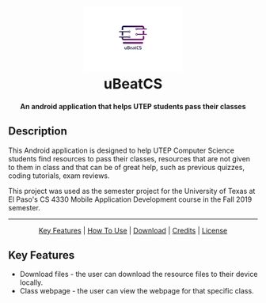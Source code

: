 <h1 align="center">
  <br>
  <img src="logo.png" alt="uBeatCS" width="200"></a>
  <br>
  uBeatCS
  <br>
</h1>

<h4 align="center">An android application that helps UTEP students pass their classes</h4>

## Description
This Android application is designed to help UTEP Computer Science students find resources to pass their classes, resources that are not given to them in class and that can be of great help, such as previous quizzes, coding tutorials, exam reviews.

This project was used as the semester project for the University of Texas at El Paso's CS 4330 Mobile Application Development course in the Fall 2019 semester. 

---
<p align="center">
  <a href="#key-features">Key Features</a> |
  <a href="#how-to-use">How To Use</a> |
  <a href="#download">Download</a> |
  <a href="#credits">Credits</a> | 
  <a href="#license">License</a>
</p>


## Key Features

* Download files - the user can download the resource files to their device locally.
* Class webpage - the user can view the webpage for that specific class.  

